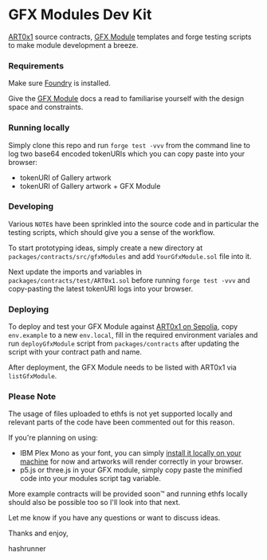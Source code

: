# GFX Modules Dev Kit

[ART0x1](https://www.art0x1.com/) source contracts, [GFX Module](https://www.art0x1.com/learn/gfx-modules) templates and forge testing scripts to make module development a breeze.

### Requirements

Make sure [Foundry](https://book.getfoundry.sh/getting-started/installation) is installed.

Give the [GFX Module](https://www.art0x1.com/learn/gfx-modules) docs a read to familiarise yourself with the design space and constraints.

### Running locally

Simply clone this repo and run `forge test -vvv` from the command line to log two base64 encoded tokenURIs which you can copy paste into your browser:

- tokenURI of Gallery artwork
- tokenURI of Gallery artwork + GFX Module

### Developing

Various `NOTE`s have been sprinkled into the source code and in particular the testing scripts, which should give you a sense of the workflow.

To start prototyping ideas, simply create a new directory at `packages/contracts/src/gfxModules` and add `YourGfxModule.sol` file into it.

Next update the imports and variables in `packages/contracts/test/ART0x1.sol` before running `forge test -vvv` and copy-pasting the latest tokenURI logs into your browser.

### Deploying

To deploy and test your GFX Module against [ART0x1 on Sepolia](https://sepolia.etherscan.io/address/0xE2d85a61B98a1e5728fc06eB6678765aa2beF09B#code), copy `env.example` to a new `env.local`, fill in the required environment variales and run `deployGfxModule` script from `packages/contracts` after updating the script with your contract path and name.

After deployment, the GFX Module needs to be listed with ART0x1 via `listGfxModule`.

### Please Note

The usage of files uploaded to ethfs is not yet supported locally and relevant parts of the code have been commented out for this reason.

If you're planning on using:
- IBM Plex Mono as your font, you can simply [install it locally on your machine](https://github.com/IBM/plex/releases) for now and artworks will render correctly in your browser.
- p5.js or three.js in your GFX module, simply copy paste the minified code into your modules script tag variable.

More example contracts will be provided soon™ and running ethfs locally should also be possible too so I'll look into that next.

Let me know if you have any questions or want to discuss ideas.

Thanks and enjoy,

hashrunner

